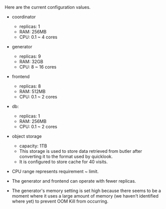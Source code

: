 Here are the current configuration values.

* coordinator
  * replicas: 1
  * RAM: 256MB
  * CPU: 0.1 ~ 4 cores
* generator
  * replicas: 9
  * RAM: 32GB
  * CPU: 8 ~ 16 cores
* frontend
  * replicas: 8
  * RAM: 512MB
  * CPU: 0.1 ~ 2 cores
* db:
  * replicas: 1
  * RAM: 256MB
  * CPU: 0.1 ~ 2 cores
* object storage
  * capacity: 1TB
  * This storage is used to store data retrieved from butler after converting it to the format used by quicklook.
  * It is configured to store cache for 40 visits.

* CPU range represents requirement ~ limit.
* The generator and frontend can operate with fewer replicas.
* The generator's memory setting is set high because there seems to be a moment where it uses a large amount of memory (we haven't identified where yet) to prevent OOM Kill from occurring.